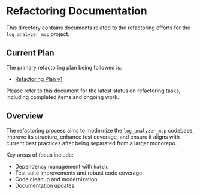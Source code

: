 # Refactoring Documentation

This directory contains documents related to the refactoring efforts for the `log_analyzer_mcp` project.

## Current Plan

The primary refactoring plan being followed is:

- [Refactoring Plan v1](./log_analyzer_refactoring_v1.md)

Please refer to this document for the latest status on refactoring tasks, including completed items and ongoing work.

## Overview

The refactoring process aims to modernize the `log_analyzer_mcp` codebase, improve its structure, enhance test coverage, and ensure it aligns with current best practices after being separated from a larger monorepo.

Key areas of focus include:

- Dependency management with `hatch`.
- Test suite improvements and robust code coverage.
- Code cleanup and modernization.
- Documentation updates.
